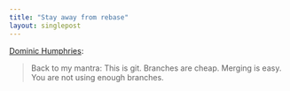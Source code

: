 ```yaml
---
title: "Stay away from rebase"
layout: singlepost
---
```


[Dominic Humphries](http://geekblog.oneandoneis2.org/index.php/2013/04/30/please-stay-away-from-rebase):

>Back to my mantra: This is git. Branches are cheap. Merging is easy. You are not using enough branches.